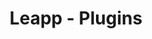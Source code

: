 ---
title: Leapp - Plugins
description: Leapp grants to the users the generation of temporary credentials only for accessing the Cloud programmatically.
permalink: /plugins
layout: plugins
hero_title: Leapp Plugin Hub
hero_content: plugins-hero.html
hero_image: plugins.png
hero_href: https://docs.leapp.cloud/latest/plugins/plugins-introduction/
hero_class: plugin-hero-image
hero_container_class: plugin-hero-container
---